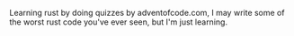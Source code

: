 Learning rust by doing quizzes by adventofcode.com, I may write some of the worst rust code you've ever seen, but I'm just learning.